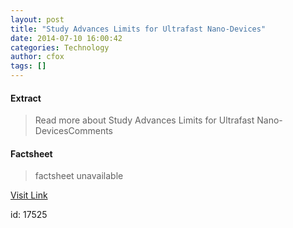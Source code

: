 ```yaml
---
layout: post
title: "Study Advances Limits for Ultrafast Nano-Devices"
date: 2014-07-10 16:00:42
categories: Technology
author: cfox
tags: []
---
```



#### Extract
>Read more about Study Advances Limits for Ultrafast Nano-DevicesComments

#### Factsheet
>factsheet unavailable

[Visit Link](http://www.pddnet.com/news/2014/07/study-advances-limits-ultrafast-nano-devices)

id:   17525
